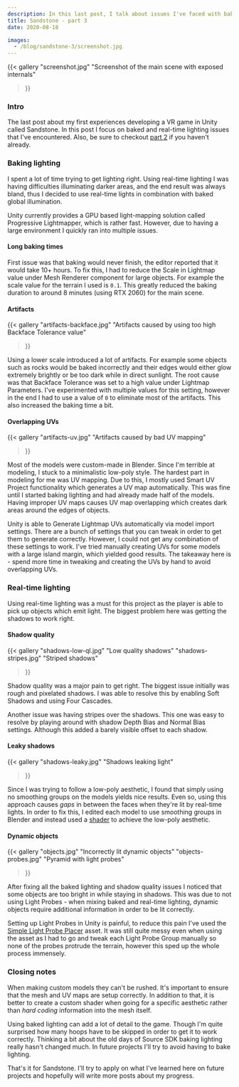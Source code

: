 ```yaml
---
description: In this last post, I talk about issues I've faced with baked and real-time lighting.
title: Sandstone - part 3
date: 2020-08-18

images:
  - /blog/sandstone-3/screenshot.jpg
---
```


{{<
  gallery
  "screenshot.jpg" "Screenshot of the main scene with exposed internals"
>}}

### Intro
The last post about my first experiences developing a VR game in Unity called Sandstone. In this post I focus on baked and real-time lighting issues that I've encountered. Also, be sure to checkout [part 2](/blog/sandstone-2) if you haven't already.

### Baking lighting
I spent a lot of time trying to get lighting right. Using real-time lighting I was having difficulties illuminating darker areas, and the end result was always bland, thus I decided to use real-time lights in combination with baked global illumination.

Unity currently provides a GPU based light-mapping solution called Progressive Lightmapper, which is rather fast. However, due to having a large environment I quickly ran into multiple issues.

#### Long baking times
First issue was that baking would never finish, the editor reported that it would take 10+ hours. To fix this, I had to reduce the Scale in Lightmap value under Mesh Renderer component for large objects. For example the scale value for the terrain I used is `0.1`. This greatly reduced the baking duration to around 8 minutes (using RTX 2060) for the main scene.

#### Artifacts
{{<
  gallery
  "artifacts-backface.jpg" "Artifacts caused by using too high Backface Tolerance value"
>}}

Using a lower scale introduced a lot of artifacts. For example some objects such as rocks would be baked incorrectly and their edges would either glow extremely brightly or be too dark while in direct sunlight. The root cause was that Backface Tolerance was set to a high value under Lightmap Parameters. I've experimented with multiple values for this setting, however in the end I had to use a value of `0` to eliminate most of the artifacts. This also increased the baking time a bit.

#### Overlapping UVs
{{<
  gallery
  "artifacts-uv.jpg" "Artifacts caused by bad UV mapping"
>}}

Most of the models were custom-made in Blender. Since I'm terrible at modeling, I stuck to a minimalistic low-poly style. The hardest part in modeling for me was UV mapping. Due to this, I mostly used Smart UV Project functionality which generates a UV map automatically. This was fine until I started baking lighting and had already made half of the models. Having improper UV maps causes UV map overlapping which creates dark areas around the edges of objects.

Unity is able to Generate Lightmap UVs automatically via model import settings. There are a bunch of settings that you can tweak in order to get them to generate correctly. However, I could not get any combination of these settings to work. I've tried manually creating UVs for some models with a large island margin, which yielded good results. The takeaway here is - spend more time in tweaking and creating the UVs by hand to avoid overlapping UVs.

### Real-time lighting
Using real-time lighting was a must for this project as the player is able to pick up objects which emit light. The biggest problem here was getting the shadows to work right.

#### Shadow quality
{{<
  gallery
  "shadows-low-ql.jpg" "Low quality shadows"
  "shadows-stripes.jpg" "Striped shadows"
>}}

Shadow quality was a major pain to get right. The biggest issue initially was rough and pixelated shadows. I was able to resolve this by enabling Soft Shadows and using Four Cascades.

Another issue was having stripes over the shadows. This one was easy to resolve by playing around with shadow Depth Bias and Normal Bias settings. Although this added a barely visible offset to each shadow.

#### Leaky shadows
{{<
  gallery
  "shadows-leaky.jpg" "Shadows leaking light"
>}}

Since I was trying to follow a low-poly aesthetic, I found that simply using no smoothing groups on the models yields nice results. Even so, using this approach causes _gaps_ in between the faces when they're lit by real-time lights. In order to fix this, I edited each model to use smoothing groups in Blender and instead used a [shader](https://github.com/Edvinas01/sandstone/blob/master/Assets/Shaders/Shader%20Graphs/Low%20Poly.shadergraph) to achieve the low-poly aesthetic.

#### Dynamic objects
{{<
  gallery
  "objects.jpg" "Incorrectly lit dynamic objects"
  "objects-probes.jpg" "Pyramid with light probes"
>}}

After fixing all the baked lighting and shadow quality issues I noticed that some objects are too bright in while staying in shadows. This was due to not using Light Probes - when mixing baked and real-time lighting, dynamic objects require additional information in order to be lit correctly.

Setting up Light Probes in Unity is painful, to reduce this pain I've used the [Simple Light Probe Placer](https://assetstore.unity.com/packages/tools/simple-light-probe-placer-58290) asset. It was still quite messy even when using the asset as I had to go and tweak each Light Probe Group manually so none of the probes protrude the terrain, however this sped up the whole process immensely.

### Closing notes
When making custom models they can't be rushed. It's important to ensure that the mesh and UV maps are setup correctly. In addition to that, it is better to create a custom shader when going for a specific aesthetic rather than _hard coding_ information into the mesh itself.

Using baked lighting can add a lot of detail to the game. Though I'm quite surprised how many hoops have to be skipped in order to get it to work correctly. Thinking a bit about the old days of Source SDK baking lighting really hasn't changed much. In future projects I'll try to avoid having to bake lighting.

That's it for Sandstone. I'll try to apply on what I've learned here on future projects and hopefully will write more posts about my progress.

